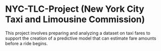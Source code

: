 # NYC-TLC-Project (New York City Taxi and Limousine Commission)
This project involves preparing and analyzing a dataset on taxi fares to support the creation of a predictive model that can estimate fare amounts before a ride begins.
